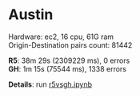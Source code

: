 # Austin
Hardware: ec2, 16 cpu, 61G ram  
Origin-Destination pairs count: 81442

**R5**: 38m 29s (2309229 ms), 0 errors  
**GH**: 1m 15s (75544 ms), 1338 errors

**Details**: run [r5vsgh.ipynb](../../scripts/r5vsgh.ipynb)
